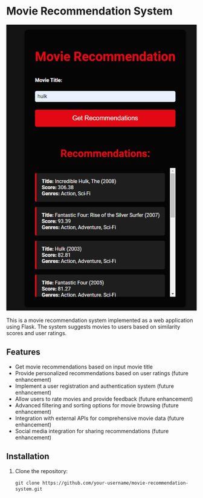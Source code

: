# Movie Recommendation System

![Movie Recommender](reccomend.png)

This is a movie recommendation system implemented as a web application using Flask. The system suggests movies to users based on similarity scores and user ratings.



## Features

- Get movie recommendations based on input movie title
- Provide personalized recommendations based on user ratings (future enhancement)
- Implement a user registration and authentication system (future enhancement)
- Allow users to rate movies and provide feedback (future enhancement)
- Advanced filtering and sorting options for movie browsing (future enhancement)
- Integration with external APIs for comprehensive movie data (future enhancement)
- Social media integration for sharing recommendations (future enhancement)

## Installation

1. Clone the repository:

   ```shell
   git clone https://github.com/your-username/movie-recommendation-system.git
